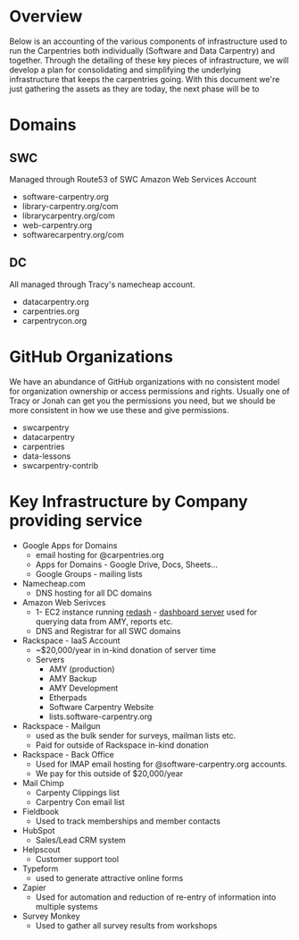# Overview

Below is an accounting of the various components of infrastructure used to run the Carpentries both individually (Software and Data Carpentry) and together. Through the detailing of these key pieces of infrastructure, we will develop a plan for consolidating and simplifying the underlying infrastructure that keeps the carpentries going. With this document we're just gathering the assets as they are today, the next phase will be to 

# Domains 

## SWC 

Managed through Route53 of SWC Amazon Web Services Account

* software-carpentry.org 
* library-carpentry.org/com
* librarycarpentry.org/com
* web-carpentry.org
* softwarecarpentry.org/com

## DC

All managed through Tracy's namecheap account.

* datacarpentry.org
* carpentries.org
* carpentrycon.org

# GitHub Organizations 
We have an abundance of GitHub organizations with no consistent model for organization ownership or access permissions and rights. Usually one of Tracy or Jonah can get you the permissions you need, but we should be more consistent in how we use these and give permissions.

* swcarpentry
* datacarpentry
* carpentries
* data-lessons
* swcarpentry-contrib


# Key Infrastructure by Company providing service

* Google Apps for Domains
  * email hosting for @carpentries.org
  * Apps for Domains - Google Drive, Docs, Sheets...
  * Google Groups - mailing lists
* Namecheap.com
  * DNS hosting for all DC domains
* Amazon Web Serivces
  * 1- EC2 instance running [redash](https://redash.io) - [dashboard server](https://data.softwarecarpentry.org) used for querying data from AMY, reports etc. 
  * DNS and Registrar for all SWC domains 
* Rackspace - IaaS Account
  * ~$20,000/year in in-kind donation of server time
  * Servers
    * AMY (production)
    * AMY Backup
    * AMY Development
    * Etherpads 
    * Software Carpentry Website
    * lists.software-carpentry.org
* Rackspace - Mailgun
  * used as the bulk sender for surveys, mailman lists etc.
  * Paid for outside of Rackspace in-kind donation
* Rackspace - Back Office 
  * Used for IMAP email hosting for @software-carpentry.org accounts.
  * We pay for this outside of $20,000/year
* Mail Chimp 
  * Carpenty Clippings list
  * Carpentry Con email list
* Fieldbook 
  * Used to track memberships and member contacts
* HubSpot
  * Sales/Lead CRM system
* Helpscout 
  * Customer support tool
* Typeform
  * used to generate attractive online forms
* Zapier 
  * Used for automation and reduction of re-entry of information into multiple systems
* Survey Monkey 
  * Used to gather all survey results from workshops
